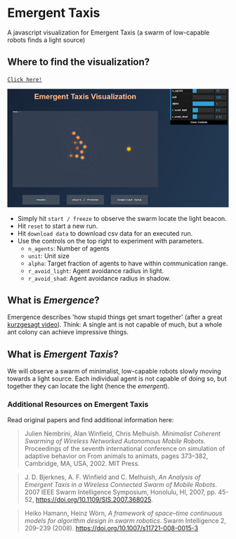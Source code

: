 # Emergent Taxis

A javascript visualization for Emergent Taxis (a swarm of low-capable robots finds a light source)

## Where to find the visualization? 

[`Click here!`](https://tristndev.github.io/Emergent-Taxis/)

[![Screenshot](screenshot.png)](https://tristndev.github.io/Emergent-Taxis/)

* Simply hit `start / freeze` to observe the swarm locate the light beacon.
* Hit `reset` to start a new run.
* Hit `download data` to download csv data for an executed run.
* Use the controls on the top right to experiment with parameters.
  * `n_agents`: Number of agents
  * `unit`: Unit size
  * `alpha`: Target fraction of agents to have within communication range.
  * `r_avoid_light`: Agent avoidance radius in light.
  * `r_avoid_shad`: Agent avoidance radius in shadow.

## What is *Emergence*?

Emergence describes 'how stupid things get smart together' (after a great [kurzgesagt video](https://www.youtube.com/watch?v=16W7c0mb-rE)).
Think: A single ant is not capable of much, but a whole ant colony can achieve impressive things.

## What is *Emergent Taxis*?

We will observe a swarm of minimalist, low-capable robots slowly moving towards a light source. Each individual agent is not capable of doing so, but together they can locate the light (hence the *emergent*). 

### Additional Resources on Emergent Taxis

Read original papers and find additional information here:

> Julien Nembrini, Alan Winfield, Chris Melhuish. *Minimalist Coherent Swarming of Wireless Networked Autonomous Mobile Robots.* Proceedings of the seventh international conference on simulation of adaptive behavior on From animals to animats, pages 373–382, Cambridge, MA, USA, 2002. MIT Press. 

> J. D. Bjerknes, A. F. Winfield and C. Melhuish, *An Analysis of Emergent Taxis in a Wireless Connected Swarm of Mobile Robots*. 2007 IEEE Swarm Intelligence Symposium, Honolulu, HI, 2007, pp. 45-52, https://doi.org/10.1109/SIS.2007.368025.

> Heiko Hamann, Heinz Wörn, *A framework of space–time continuous models for algorithm design in swarm robotics*. Swarm Intelligence 2, 209–239 (2008). https://doi.org/10.1007/s11721-008-0015-3
